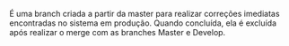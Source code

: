 É uma branch criada a partir da master para realizar correções imediatas encontradas no sistema em produção. Quando concluída, ela é excluída após realizar o merge com as branches Master e Develop.

